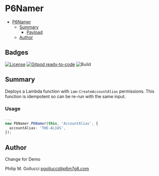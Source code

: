 # P6Namer
- [P6Namer](#p6namer)
  - [Summary](#summary)
    - [Payload](#payload)
  - [Author](#author)

## Badges

[![License](https://img.shields.io/badge/License-Apache%202.0-yellowgreen.svg)](https://opensource.org/licenses/Apache-2.0)
[![Gitpod ready-to-code](https://img.shields.io/badge/Gitpod-ready--to--code-blue?logo=gitpod)](https://gitpod.io/#https://github.com/p6m7g8/p6-namer)
![Build](https://github.com/p6m7g8/p6-namer/workflows/Build/badge.svg)

## Summary

Deploys a Lambda function with `iam:CreateAccountAlias` permissions.
This function is idempotent so can be re-run with the same input.

### Usage
```ts
...
new P6Namer.P6Namer(this, 'AccountAlias', {
  accountAlias: 'THE-ALIAS',
});
```
## Author

Change for Demo


Philip M. Gollucci <pgollucci@p6m7g8.com>
